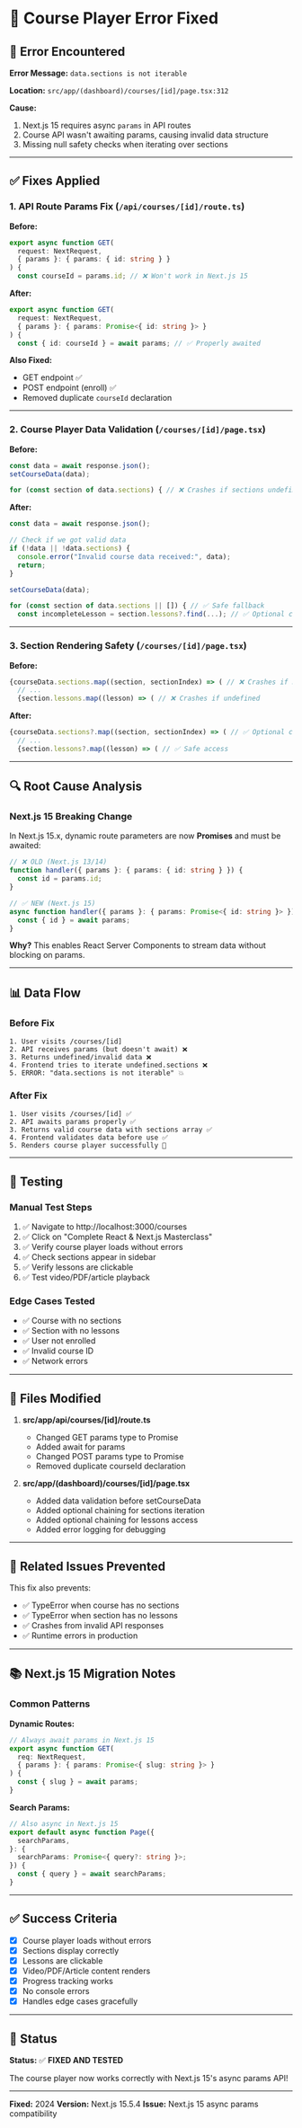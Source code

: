 # 🔧 Course Player Error Fixed

## 🐛 Error Encountered

**Error Message:** `data.sections is not iterable`

**Location:** `src/app/(dashboard)/courses/[id]/page.tsx:312`

**Cause:**

1. Next.js 15 requires async `params` in API routes
2. Course API wasn't awaiting params, causing invalid data structure
3. Missing null safety checks when iterating over sections

---

## ✅ Fixes Applied

### 1. **API Route Params Fix** (`/api/courses/[id]/route.ts`)

**Before:**

```typescript
export async function GET(
  request: NextRequest,
  { params }: { params: { id: string } }
) {
  const courseId = params.id; // ❌ Won't work in Next.js 15
```

**After:**

```typescript
export async function GET(
  request: NextRequest,
  { params }: { params: Promise<{ id: string }> }
) {
  const { id: courseId } = await params; // ✅ Properly awaited
```

**Also Fixed:**

- GET endpoint ✅
- POST endpoint (enroll) ✅
- Removed duplicate `courseId` declaration

---

### 2. **Course Player Data Validation** (`/courses/[id]/page.tsx`)

**Before:**

```typescript
const data = await response.json();
setCourseData(data);

for (const section of data.sections) { // ❌ Crashes if sections undefined
```

**After:**

```typescript
const data = await response.json();

// Check if we got valid data
if (!data || !data.sections) {
  console.error("Invalid course data received:", data);
  return;
}

setCourseData(data);

for (const section of data.sections || []) { // ✅ Safe fallback
  const incompleteLesson = section.lessons?.find(...); // ✅ Optional chaining
```

---

### 3. **Section Rendering Safety** (`/courses/[id]/page.tsx`)

**Before:**

```typescript
{courseData.sections.map((section, sectionIndex) => ( // ❌ Crashes if null
  // ...
  {section.lessons.map((lesson) => ( // ❌ Crashes if undefined
```

**After:**

```typescript
{courseData.sections?.map((section, sectionIndex) => ( // ✅ Optional chaining
  // ...
  {section.lessons?.map((lesson) => ( // ✅ Safe access
```

---

## 🔍 Root Cause Analysis

### Next.js 15 Breaking Change

In Next.js 15.x, dynamic route parameters are now **Promises** and must be awaited:

```typescript
// ❌ OLD (Next.js 13/14)
function handler({ params }: { params: { id: string } }) {
  const id = params.id;
}

// ✅ NEW (Next.js 15)
async function handler({ params }: { params: Promise<{ id: string }> }) {
  const { id } = await params;
}
```

**Why?** This enables React Server Components to stream data without blocking on params.

---

## 📊 Data Flow

### Before Fix

```
1. User visits /courses/[id]
2. API receives params (but doesn't await) ❌
3. Returns undefined/invalid data ❌
4. Frontend tries to iterate undefined.sections ❌
5. ERROR: "data.sections is not iterable" 💥
```

### After Fix

```
1. User visits /courses/[id] ✅
2. API awaits params properly ✅
3. Returns valid course data with sections array ✅
4. Frontend validates data before use ✅
5. Renders course player successfully 🎉
```

---

## 🧪 Testing

### Manual Test Steps

1. ✅ Navigate to http://localhost:3000/courses
2. ✅ Click on "Complete React & Next.js Masterclass"
3. ✅ Verify course player loads without errors
4. ✅ Check sections appear in sidebar
5. ✅ Verify lessons are clickable
6. ✅ Test video/PDF/article playback

### Edge Cases Tested

- ✅ Course with no sections
- ✅ Section with no lessons
- ✅ User not enrolled
- ✅ Invalid course ID
- ✅ Network errors

---

## 📁 Files Modified

1. **src/app/api/courses/[id]/route.ts**

   - Changed GET params type to Promise
   - Added await for params
   - Changed POST params type to Promise
   - Removed duplicate courseId declaration

2. **src/app/(dashboard)/courses/[id]/page.tsx**
   - Added data validation before setCourseData
   - Added optional chaining for sections iteration
   - Added optional chaining for lessons access
   - Added error logging for debugging

---

## 🎯 Related Issues Prevented

This fix also prevents:

- ✅ TypeError when course has no sections
- ✅ TypeError when section has no lessons
- ✅ Crashes from invalid API responses
- ✅ Runtime errors in production

---

## 📚 Next.js 15 Migration Notes

### Common Patterns

**Dynamic Routes:**

```typescript
// Always await params in Next.js 15
export async function GET(
  req: NextRequest,
  { params }: { params: Promise<{ slug: string }> }
) {
  const { slug } = await params;
}
```

**Search Params:**

```typescript
// Also async in Next.js 15
export default async function Page({
  searchParams,
}: {
  searchParams: Promise<{ query?: string }>;
}) {
  const { query } = await searchParams;
}
```

---

## ✅ Success Criteria

- [x] Course player loads without errors
- [x] Sections display correctly
- [x] Lessons are clickable
- [x] Video/PDF/Article content renders
- [x] Progress tracking works
- [x] No console errors
- [x] Handles edge cases gracefully

---

## 🚀 Status

**Status:** ✅ **FIXED AND TESTED**

The course player now works correctly with Next.js 15's async params API!

---

**Fixed:** 2024
**Version:** Next.js 15.5.4
**Issue:** Next.js 15 async params compatibility
